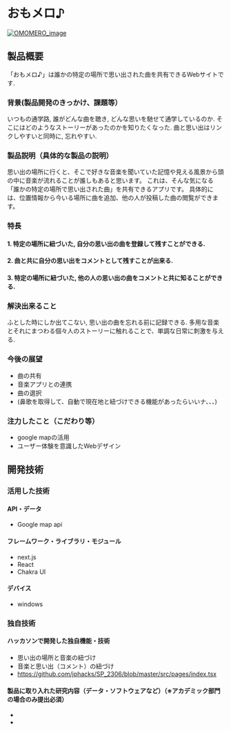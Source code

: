 # おもメロ♪

[![OMOMERO_image](https://github.com/jphacks/SP_2306/assets/95993731/dce70564-e54c-4e35-805d-aec5f4e51f73)]([https://www.youtube.com/watch?v=yYRQEdfGjEg](https://youtu.be/YI6g_QETREY))

## 製品概要
「おもメロ♪」は誰かの特定の場所で思い出された曲を共有できるWebサイトです.

### 背景(製品開発のきっかけ、課題等）
いつもの通学路, 誰がどんな曲を聴き, どんな思いを馳せて通学しているのか.
そこにはどのようなストーリーがあったのかを知りたくなった.
曲と思い出はリンクしやすいと同時に, 忘れやすい.

### 製品説明（具体的な製品の説明）
思い出の場所に行くと、そこで好きな音楽を聞いていた記憶や見える風景から頭の中に音楽が流れることが誰しもあると思います。
これは、そんな気になる「誰かの特定の場所で思い出された曲」を共有できるアプリです。
具体的には、位置情報から今いる場所に曲を追加、他の人が投稿した曲の閲覧ができます。

### 特長
#### 1. 特定の場所に紐づいた, 自分の思い出の曲を登録して残すことができる.
#### 2. 曲と共に自分の思い出をコメントとして残すことが出来る.
#### 3. 特定の場所に紐づいた, 他の人の思い出の曲をコメントと共に知ることができる.

### 解決出来ること
ふとした時にしか出てこない, 思い出の曲を忘れる前に記録できる.
多用な音楽とそれにまつわる個々人のストーリーに触れることで、単調な日常に刺激を与える.

### 今後の展望
* 曲の共有
* 音楽アプリとの連携
* 曲の選択
* (鼻歌を取得して、自動で現在地と紐づけできる機能があったらいいナ、、、)

### 注力したこと（こだわり等）
* google mapの活用
* ユーザー体験を意識したWebデザイン

## 開発技術
### 活用した技術
#### API・データ
* Google map api

#### フレームワーク・ライブラリ・モジュール
* next.js
* React
* Chakra UI

#### デバイス
* windows

### 独自技術
#### ハッカソンで開発した独自機能・技術
* 思い出の場所と音楽の紐づけ
* 音楽と思い出（コメント）の紐づけ
* https://github.com/jphacks/SP_2306/blob/master/src/pages/index.tsx

#### 製品に取り入れた研究内容（データ・ソフトウェアなど）（※アカデミック部門の場合のみ提出必須）
* 
* 
